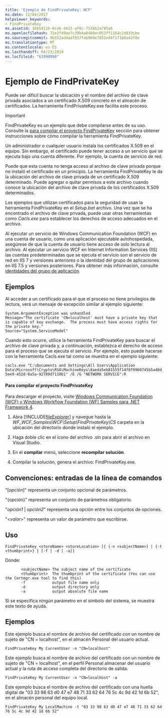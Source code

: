 ```yaml
---
title: 'Ejemplo de FindPrivateKey: WCF'
ms.date: 12/04/2017
helpviewer_keywords:
- FindPrivateKey
ms.assetid: 16b54116-0ceb-4413-af0c-753bb2a785a6
ms.openlocfilehash: 72e2f49ae7c39b4a0486ec053ff1164c2d833cbe
ms.sourcegitcommit: 9b552addadfb57fab0b9e7852ed4f1f1b8a42f8e
ms.translationtype: MT
ms.contentlocale: es-ES
ms.lasthandoff: 04/23/2019
ms.locfileid: "61990098"
---
```

# <a name="findprivatekey-sample"></a>Ejemplo de FindPrivateKey

Puede ser difícil buscar la ubicación y el nombre del archivo de clave privada asociados a un certificado X.509 concreto en el almacén de certificados. La herramienta FindPrivateKey.exe facilita este proceso.

> [!IMPORTANT]
> FindPrivateKey es un ejemplo que debe compilarse antes de su uso. Consulte la [para compilar el proyecto FindPrivateKey](#to-build-the-findprivatekey-project) sección para obtener instrucciones sobre cómo compilar la herramienta FindPrivateKey.

Un administrador o cualquier usuario instala los certificados X.509 en el equipo. Sin embargo, el certificado puede tener acceso a un servicio que se ejecuta bajo una cuenta diferente. Por ejemplo, la cuenta de servicio de red.

Puede que esta cuenta no tenga acceso al archivo de clave privada porque no instaló el certificado en un principio. La herramienta FindPrivateKey le da la ubicación del archivo de clave privada de un certificado X.509 determinado. Puede agregar o quitar permisos a este archivo cuando conoce la ubicación del archivo de clave privada de los certificados X.509 determinados.

Los ejemplos que utilizan certificados para la seguridad de usan la herramienta FindPrivateKey en el *Setup.bat* archivo. Una vez que se ha encontrado el archivo de clave privada, puede usar otras herramientas como *Cacls.exe* para establecer los derechos de acceso adecuados en el archivo.

Al ejecutar un servicio de Windows Communication Foundation (WCF) en una cuenta de usuario, como una aplicación ejecutable autohospedada, asegúrese de que la cuenta de usuario tiene acceso de solo lectura al archivo. Al ejecutar un servicio WCF en Internet Information Services (IIS) las cuentas predeterminadas que se ejecuta el servicio son el servicio de red en IIS 7 y versiones anteriores o la identidad del grupo de aplicaciones en IIS 7.5 y versiones posteriores. Para obtener más información, consulte [identidades del grupo de aplicación](/iis/manage/configuring-security/application-pool-identities).

## <a name="examples"></a>Ejemplos

Al acceder a un certificado para el que el proceso no tiene privilegios de lectura, verá un mensaje de excepción similar al ejemplo siguiente:

```
System.ArgumentException was unhandled
Message="The certificate 'CN=localhost' must have a private key that is capable of key exchange.  The process must have access rights for the private key."
Source="System.ServiceModel"
```

Cuando esto ocurre, utilice la herramienta FindPrivateKey para buscar el archivo de clave privada y, a continuación, establezca el derecho de acceso para el proceso que se ejecuta el servicio. Por ejemplo, esto puede hacerse con la herramienta Cacls.exe tal como se muestra en el ejemplo siguiente:

```
cacls.exe "C:\Documents and Settings\All Users\Application Data\Microsoft\Crypto\RSA\MachineKeys\8aeda5eb81555f14f8f9960745b5a40d_38f7de48-5ee9-452d-8a5a-92789d7110b1" /E /G "NETWORK SERVICE":R
```

#### <a name="to-build-the-findprivatekey-project"></a>Para compilar el proyecto FindPrivateKey

Para descargar el proyecto, visite [Windows Communication Foundation (WCF) y Windows Workflow Foundation (WF) Samples para .NET Framework 4](https://www.microsoft.com/download/details.aspx?id=21459).

1. Abra [!INCLUDE[fileExplorer](../../../../includes/fileexplorer-md.md)] y navegue hasta la *WF_WCF_Samples\WCF\Setup\FindPrivateKey\CS* carpeta en la ubicación del directorio donde instaló el ejemplo.

2. Haga doble clic en el icono del archivo .sln para abrir el archivo en Visual Studio.

3. En el **compilar** menú, seleccione **recompilar solución**.

4. Compilar la solución, genera el archivo: FindPrivateKey.exe.

## <a name="conventionscommand-line-entries"></a>Convenciones: entradas de la línea de comandos

 "[*opción*]" representa un conjunto opcional de parámetros.

 "{*opción*}" representa un conjunto de parámetros obligatorio.

 "*opción1* &#124; *opción2*" representa una opción entre los conjuntos de opciones.

 "\<*valor*>" representa un valor de parámetro que escribirse.

## <a name="usage"></a>Uso

```
FindPrivateKey <storeName> <storeLocation> [{ {-n <subjectName>} | {-t <thumbprint>} } [-f | -d | -a]]
```

Dónde:

```
       <subjectName> The subject name of the certificate
       <thumbprint>  The thumbprint of the certificate (You can use the Certmgr.exe tool to find this)
       -f            output file name only
       -d            output directory only
       -a            output absolute file name
```

Si se especifica ningún parámetro en el símbolo del sistema, se muestra este texto de ayuda.

## <a name="examples"></a>Ejemplos

Este ejemplo busca el nombre de archivo del certificado con un nombre de sujeto de "CN = localhost", en el almacén Personal del usuario actual.

```
FindPrivateKey My CurrentUser -n "CN=localhost"
```

Este ejemplo busca el nombre de archivo del certificado con un nombre de sujeto de "CN = localhost", en el perfil Personal almacenar del usuario actual y la ruta de acceso completa del directorio de salida.

```
FindPrivateKey My CurrentUser -n "CN=localhost" -a
```

Este ejemplo busca el nombre de archivo del certificado con una huella digital de "03 33 98 63 d0 47 e7 48 71 33 62 64 76 5c 4c 9d 42 1d 6b 52", en el almacén personal del equipo local.

```
FindPrivateKey My LocalMachine -t "03 33 98 63 d0 47 e7 48 71 33 62 64 76 5c 4c 9d 42 1d 6b 52"
```
